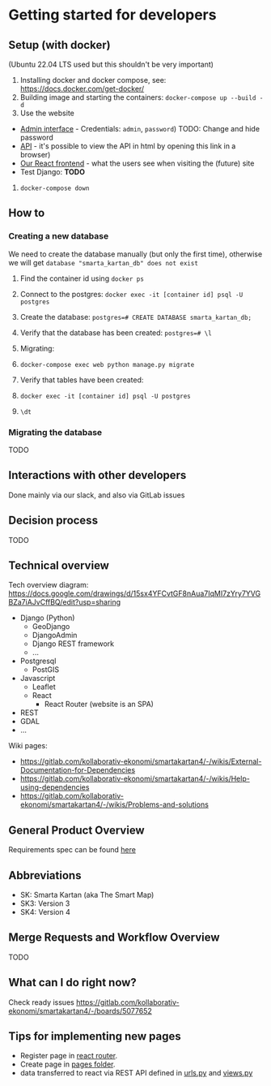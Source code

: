 
# Getting started for developers

## Setup (with docker)
(Ubuntu 22.04 LTS used but this shouldn't be very important)

1. Installing docker and docker compose, see: https://docs.docker.com/get-docker/
1. Building image and starting the containers: `docker-compose up --build -d`
1. Use the website
  * [Admin interface](http://127.0.0.1:8000/admin/) - Credentials: `admin`, `password`) TODO: Change and hide password
  * [API](http://127.0.0.1:8000/api/) - it's possible to view the API in html by opening this link in a browser)
  * [Our React frontend](http://127.0.0.1:3000/) - what the users see when visiting the (future) site
  * Test Django: ____TODO____
1. `docker-compose down`


## How to

### Creating a new database

We need to create the database manually (but only the first time), otherwise we will get `database "smarta_kartan_db" does not exist`
1. Find the container id using `docker ps`
1. Connect to the postgres: `docker exec -it [container id] psql -U postgres`
1. Create the database: `postgres=# CREATE DATABASE smarta_kartan_db;`
1. Verify that the database has been created: `postgres=# \l`

2. Migrating:
1. `docker-compose exec web python manage.py migrate`
1. Verify that tables have been created:
  1. `docker exec -it [container id] psql -U postgres`
  1. `\dt`

### Migrating the database

TODO

## Interactions with other developers

Done mainly via our slack, and also via GitLab issues

## Decision process

TODO

## Technical overview

Tech overview diagram: https://docs.google.com/drawings/d/15sx4YFCvtGF8nAua7IqMI7zYry7YVGBZa7iAJvCffBQ/edit?usp=sharing

* Django (Python)
  * GeoDjango
  * DjangoAdmin
  * Django REST framework
  * ...
* Postgresql
  * PostGIS
* Javascript
  * Leaflet
  * React
    * React Router (website is an SPA)
* REST
* GDAL
* ...

Wiki pages:
* https://gitlab.com/kollaborativ-ekonomi/smartakartan4/-/wikis/External-Documentation-for-Dependencies
* https://gitlab.com/kollaborativ-ekonomi/smartakartan4/-/wikis/Help-using-dependencies
* https://gitlab.com/kollaborativ-ekonomi/smartakartan4/-/wikis/Problems-and-solutions

## General Product Overview

Requirements spec can be found [here](https://gitlab.com/kollaborativ-ekonomi/docs/-/blob/main/smarta-kartan-req-spec.md)

## Abbreviations

* SK: Smarta Kartan (aka The Smart Map)
* SK3: Version 3
* SK4: Version 4

## Merge Requests and Workflow Overview

TODO

## What can I do right now?
Check ready issues https://gitlab.com/kollaborativ-ekonomi/smartakartan4/-/boards/5077652

## Tips for implementing new pages
- Register page in [react router](https://gitlab.com/kollaborativ-ekonomi/smartakartan4/-/blob/main/react-frontend/src/App.js).
- Create page in [pages folder](https://gitlab.com/kollaborativ-ekonomi/smartakartan4/-/tree/main/react-frontend/src/pages).
- data transferred to react via REST API defined in [urls.py](https://gitlab.com/kollaborativ-ekonomi/smartakartan4/-/blob/main/smartakartan4/urls.py) and [views.py](https://gitlab.com/kollaborativ-ekonomi/smartakartan4/-/blob/main/website/views.py)

<!--
Reference:
https://gitlab.com/mindfulness-at-the-computer/mindfulness-at-the-computer/-/blob/master/CONTRIBUTING.md
-->

